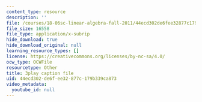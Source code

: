 ```yaml
---
content_type: resource
description: ''
file: /courses/18-06sc-linear-algebra-fall-2011/44ecd302de6fee32877c179b339ca873_My5w4MXWBew.srt
file_size: 16558
file_type: application/x-subrip
hide_download: true
hide_download_original: null
learning_resource_types: []
license: https://creativecommons.org/licenses/by-nc-sa/4.0/
ocw_type: OCWFile
resourcetype: Other
title: 3play caption file
uid: 44ecd302-de6f-ee32-877c-179b339ca873
video_metadata:
  youtube_id: null
---
```

